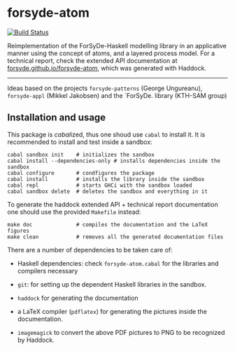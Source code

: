 forsyde-atom
============

[![Build Status](https://travis-ci.org/forsyde/forsyde-atom.svg?branch=master)](https://travis-ci.org/forsyde/forsyde-atom)

Reimplementation of the ForSyDe-Haskell modelling library in an
applicative manner using the concept of atoms, and a layered process
model. For a technical report, check the extended API
documentation at [forsyde.github.io/forsyde-atom](forsyde.github.io/forsyde-atom),
which was generated with Haddock.

---- 

Ideas based on the projects `forsyde-patterns` (George
Ungureanu), `forsyde-appl` (Mikkel Jakobsen) and the `ForSyDe. library
(KTH-SAM group)


Installation and usage
----------------------

This package is *cabal*ized, thus one shoud use `cabal` to install
it. It is recommended to install and test inside a sandbox:

    cabal sandbox init    # initializes the sandbox
    cabal install --dependencies-only # installs dependencies inside the sandbox
    cabal configure       # condfigures the package
    cabal install         # installs the library inside the sandbox
    cabal repl            # starts GHCi with the sandbox loaded
    cabal sandbox delete  # deletes the sandbox and everything in it

To generate the haddock extended API + technical report documentation
one should use the provided `Makefile` instead:

    make doc              # compiles the documentation and the LaTeX figures
    make clean            # removes all the generated documentation files
    
There are a number of dependencies to be taken care of:

 * Haskell dependencies: check `forsyde-atom.cabal` for the libraries
   and compilers necessary

 * `git`: for setting up the dependent Haskell libraries in the sandbox.

 * `haddock` for generating the documentation

 * a LaTeX compiler (`pdflatex`) for generating the pictures inside
   the documentation.

 * `imagemagick` to convert the above PDF pictures to PNG to be
   recognized by Haddock.
